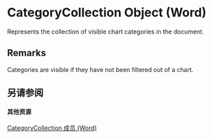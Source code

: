 
# CategoryCollection Object (Word)

Represents the collection of visible chart categories in the document.


## Remarks

Categories are visible if they have not been filtered out of a chart.


## 另请参阅


#### 其他资源


[CategoryCollection 成员 (Word)](http://msdn.microsoft.com/library/9d862782-652d-c30c-fd5b-4834781e0c1a%28Office.15%29.aspx)
